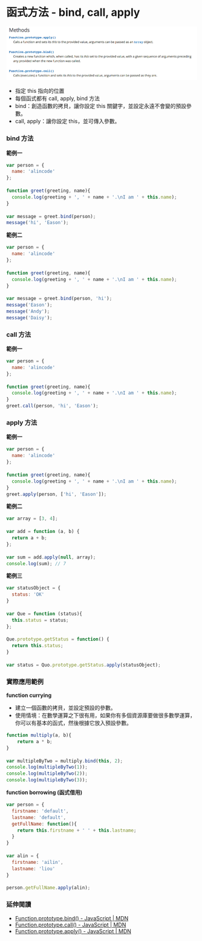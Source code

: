 # 函式方法 - bind, call, apply

![](assets/function-method.png)

* 指定 this 指向的位置
* 每個函式都有 call, apply, bind 方法
* bind：創造函數的拷貝，讓你設定 this 關鍵字，並設定永遠不會變的預設參數。
* call, apply：讓你設定 this，並可傳入參數。

### bind 方法

**範例一**

```js
var person = {
  name: 'alincode'
};

function greet(greeting, name){
  console.log(greeting + ', ' + name + '.\nI am ' + this.name);
}

var message = greet.bind(person);
message('hi', 'Eason');
```

**範例二**

```js
var person = {
  name: 'alincode'
};

function greet(greeting, name){
  console.log(greeting + ', ' + name + '.\nI am ' + this.name);
}

var message = greet.bind(person, 'hi');
message('Eason');
message('Andy');
message('Daisy');
```

### call 方法

**範例一**

```js
var person = {
  name: 'alincode'
};

function greet(greeting, name){
  console.log(greeting + ', ' + name + '.\nI am ' + this.name);
}
greet.call(person, 'hi', 'Eason');
```

### apply 方法

**範例一**

```js
var person = {
  name: 'alincode'
};

function greet(greeting, name){
  console.log(greeting + ', ' + name + '.\nI am ' + this.name);
}
greet.apply(person, ['hi', 'Eason']);
```

**範例二**

```js
var array = [3, 4];

var add = function (a, b) {
  return a + b;
};

var sum = add.apply(null, array);
console.log(sum); // 7

```

**範例三**

```js
var statusObject = {
  status: 'OK'
}

var Que = function (status){
  this.status = status;
};

Que.prototype.getStatus = function() {
  return this.status;
}

var status = Quo.prototype.getStatus.apply(statusObject);
```

### 實際應用範例

**function currying**

* 建立一個函數的拷貝，並設定預設的參數。
* 使用情境：在數學運算之下很有用，如果你有多個資源庫要做很多數學運算，你可以有基本的函式，然後根據它放入預設參數。

```js
function multiply(a, b){
	return a * b;
}

var multipleByTwo = multiply.bind(this, 2);
console.log(multipleByTwo(1));
console.log(multipleByTwo(2));
console.log(multipleByTwo(3));
```
<!-- 2, 4, 6 -->

**function borrowing (函式借用)**

```js
var person = {
  firstname: 'default',
  lastname: 'default',
  getFullName: function(){
    return this.firstname + ' ' + this.lastname;
  }
}

var alin = {
  firstname: 'ailin',
  lastname: 'liou'
}

person.getFullName.apply(alin);
```
<!-- ailin liou -->

### 延伸閱讀

* [Function.prototype.bind() - JavaScript | MDN](https://developer.mozilla.org/zh-TW/docs/Web/JavaScript/Reference/Global_Objects/Function/bind)
* [Function.prototype.call() - JavaScript | MDN](https://developer.mozilla.org/en-US/docs/Web/JavaScript/Reference/Global_Objects/Function/call)
* [Function.prototype.apply() - JavaScript | MDN](https://developer.mozilla.org/en-US/docs/Web/JavaScript/Reference/Global_Objects/Function/apply)